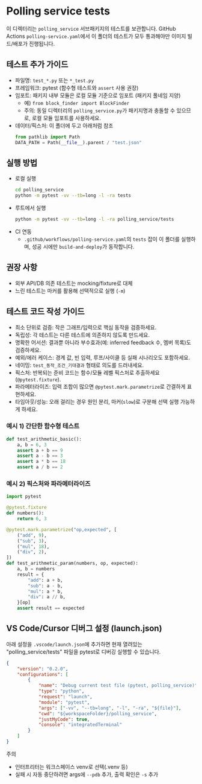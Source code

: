 # Polling service tests

이 디렉터리는 `polling_service` 서브패키지의 테스트를 보관합니다. GitHub Actions `polling-service.yaml`에서 이 폴더의 테스트가 모두 통과해야만 이미지 빌드/배포가 진행됩니다.

## 테스트 추가 가이드
- 파일명: `test_*.py` 또는 `*_test.py`
- 프레임워크: pytest (함수형 테스트와 `assert` 사용 권장)
- 임포트: 패키지 내부 모듈은 로컬 모듈 기준으로 임포트 (패키지 풀네임 지양)
  - 예) `from block_finder import BlockFinder`
  - 주의: 동일 디렉터리의 `polling_service.py`가 패키지명과 충돌할 수 있으므로, 로컬 모듈 임포트를 사용하세요.
- 데이터/픽스처: 이 폴더에 두고 아래처럼 참조
  ```python
  from pathlib import Path
  DATA_PATH = Path(__file__).parent / "test.json"
  ```

## 실행 방법
- 로컬 실행
  ```bash
  cd polling_service
  python -m pytest -vv --tb=long -l -ra tests
  ```
- 루트에서 실행
  ```bash
  python -m pytest -vv --tb=long -l -ra polling_service/tests
  ```
- CI 연동
  - `.github/workflows/polling-service.yaml`의 `tests` 잡이 이 폴더를 실행하며, 성공 시에만 `build-and-deploy`가 동작합니다.

## 권장 사항
- 외부 API/DB 의존 테스트는 mocking/fixture로 대체
- 느린 테스트는 마커를 활용해 선택적으로 실행 (`-m`)

## 테스트 코드 작성 가이드
- 최소 단위로 검증: 작은 그래프/입력으로 핵심 동작을 검증하세요.
- 독립성: 각 테스트는 다른 테스트에 의존하지 않도록 만드세요.
- 명확한 어서션: 결과뿐 아니라 부수효과(예: inferred feedback 수, 멤버 목록)도 검증하세요.
- 예외/에러 케이스: 경계 값, 빈 입력, 루프/사이클 등 실패 시나리오도 포함하세요.
- 네이밍: `test_동작_조건_기대결과` 형태로 의도를 드러내세요.
- 픽스처: 반복되는 준비 코드는 함수/모듈 레벨 픽스처로 추출하세요(`@pytest.fixture`).
- 파라메터라이즈: 입력 조합이 많으면 `@pytest.mark.parametrize`로 간결하게 표현하세요.
- 타임아웃/성능: 오래 걸리는 경우 원인 분리, 마커(`slow`)로 구분해 선택 실행 가능하게 하세요.

### 예시 1) 간단한 함수형 테스트
```python
def test_arithmetic_basic():
    a, b = 6, 3
    assert a + b == 9
    assert a - b == 3
    assert a * b == 18
    assert a / b == 2
```

### 예시 2) 픽스처와 파라메터라이즈
```python
import pytest

@pytest.fixture
def numbers():
    return 6, 3

@pytest.mark.parametrize("op,expected", [
    ("add", 9),
    ("sub", 3),
    ("mul", 18),
    ("div", 2),
])
def test_arithmetic_param(numbers, op, expected):
    a, b = numbers
    result = {
        "add": a + b,
        "sub": a - b,
        "mul": a * b,
        "div": a // b,
    }[op]
    assert result == expected
```

## VS Code/Cursor 디버그 설정 (launch.json)
아래 설정을 `.vscode/launch.json`에 추가하면 현재 열려있는 "polling_service/tests" 파일을 pytest로 디버깅 실행할 수 있습니다.

```json
{
    "version": "0.2.0",
    "configurations": [
        {
            "name": "Debug current test file (pytest, polling_service)",
            "type": "python",
            "request": "launch",
            "module": "pytest",
            "args": ["-vv", "--tb=long", "-l", "-ra", "${file}"],
            "cwd": "${workspaceFolder}/polling_service",
            "justMyCode": true,
            "console": "integratedTerminal"
        }
    ]
}
```

주의
- 인터프리터는 워크스페이스 venv로 선택(.venv 등)
- 실패 시 자동 중단하려면 args에 `--pdb` 추가, 출력 확인은 `-s` 추가
